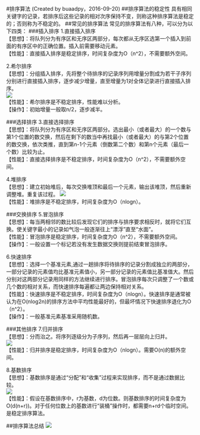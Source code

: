 #排序算法
(Created by buaadpy，2016-09-20)
##排序算法的稳定性
具有相同关键字的记录，若排序后这些记录的相对次序保持不变，则称这种排序算法是稳定的；否则称为不稳定的。
##常见的排序算法
常见的排序算法有八种，可以分为以下四类：
###插入排序
1.直接插入排序  
【思想】：将队列分为有序区和无序区两部分，每次都从无序区选第一个插入到前面的有序区中的正确位置。插入前需要移动元素。    
【性能】：直接插入排序是稳定排序，时间复杂度为O（n^2），不需要额外空间。
 
2.希尔排序  
【思想】：分组插入排序，先将整个待排序的记录序列用增量分割成为若干子序列分别进行直接插入排序，逐步减少增量，直至增量为1对全体记录进行直接插入排序。  
![](http://img.my.csdn.net/uploads/201207/18/1342577299_5077.jpg)  
【性能】：希尔排序是不稳定排序，性能难以分析。  
【操作】：初始增量一般取n/2，逐步减半。

###选择排序
3.直接选择排序  
【思想】：将队列分为有序区和无序区两部分。选出最小（或者最大）的一个数与第1个位置的数交换，然后在剩下的数当中再找最小（或者最大）的与第2个位置的数交换，依次类推，直到第n-1个元素（倒数第二个数）和第n个元素（最后一个数）比较为止。  
【性能】：直接选择排序是不稳定排序，时间复杂度为O（n^2），不需要额外空间。

4.堆排序  
【思想】：建立初始堆后，每次交换堆顶和最后一个元素，输出该堆顶，然后重新调整堆。重复该过程。
![](http://img.my.csdn.net/uploads/201106/25/0_1309036711NlYY.gif)  
【性能】：堆排序是不稳定排序，时间复杂度为O（nlogn）。

###交换排序
5.冒泡排序  
【思想】：每当两相邻的数比较后发现它们的排序与排序要求相反时，就将它们互换。使关键字最小的记录如气泡一般逐渐往上“漂浮”直至“水面”。   
【性能】：冒泡排序是稳定排序，时间复杂度为O（n^2），不需要额外空间。  
【操作】：一般设置一个标记若没有发生数据交换则提前结束冒泡排序。

6.快速排序  
【思想】：选择一个基准元素,通过一趟排序将待排序的记录分割成独立的两部分，一部分记录的元素值均比基准元素值小，另一部分记录的元素值比基准值大。然后分别对这两部分记录用同样的方法继续进行排序。冒泡排序每次只调整了一个数或几个数的相对关系，而快速排序每遍都让两边保持相对关系。  
【性能】：快速排序是不稳定排序，时间复杂度为O（nlogn）。快速排序是通常被认为在O(nlog2n)的排序方法中平均性能最好的，但最坏情况下快速排序退化为O（n^2）。  
【操作】：一般基准元素基准采用随机数。  

###其他排序
7.归并排序  
【思想】：分而治之。将序列逐级分为子序列，然后再一层层向上归并。  
![](http://img.my.csdn.net/uploads/201105/24/0_13062255705yOg.gif)  
【性能】：归并排序是稳定排序，时间复杂度为O（nlogn）。需要O(n)的额外空间。

8.基数排序  
【思想】：基数排序是通过“分配”和“收集”过程来实现排序，而不是通过数据比较。  
![](http://images2015.cnblogs.com/blog/318837/201604/318837-20160422105037773-812274188.png)  
【性能】：假设在基数排序中，r为基数，d为位数。则基数排序的时间复杂度为O(d(n+r))。对于任何位数上的基数进行“装桶”操作时，都需要n+rd个临时空间。是稳定排序算法。

##排序算法总结
![](http://img.my.csdn.net/uploads/201207/19/1342700879_2982.jpg)